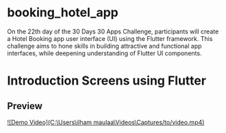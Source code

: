 # booking_hotel_app

On the 22th day of the 30 Days 30 Apps Challenge, participants will create a Hotel Booking app user interface (UI) using the Flutter framework. This challenge aims to hone skills in building attractive and functional app interfaces, while deepening understanding of Flutter UI components.

# Introduction Screens using Flutter

## Preview

[![Demo Video](C:\Users\ilham maulaa\Videos\Captures/to/video.mp4)](https://github.com/user-attachments/assets/319c425e-8210-41ce-80bf-e0ccd09b75e7
)
